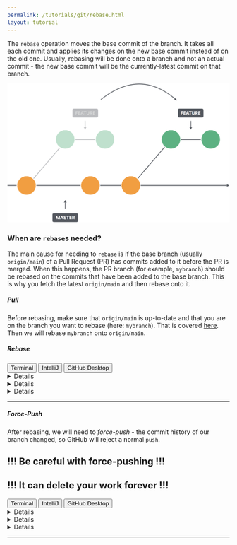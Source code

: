 ```yaml
---
permalink: /tutorials/git/rebase.html
layout: tutorial
---
```

The `rebase` operation moves the base commit of the branch.
It takes all each commit and applies its changes on the new base commit instead of on the old one.
Usually, rebasing will be done onto a branch and not an actual commit - the new base commit will be the currently-latest commit on that branch.

<img src="img/rebase-diagram.png" width=700/>

### When are `rebase`s needed?
The main cause for needing to `rebase` is if the base branch (usually `origin/main`) of a Pull Request (PR) has commits added to it before the PR is merged.
When this happens, the PR branch (for example, `mybranch`) should be rebased on the commits that have been added to the base branch.
This is why you fetch the latest `origin/main` and then rebase onto it.

##### Pull
Before rebasing, make sure that `origin/main` is up-to-date and that you are on the branch you want to rebase (here: `mybranch`).
That is covered [here](./create-branch.html#pulling-codeorigincode).
Then we will rebase `mybranch` onto `origin/main`.

##### Rebase
<div class="tab">
  <button class="tablinks" onclick="switchTo(event, 'cmd-rebase')">Terminal</button>
  <button style="" class="tablinks" onclick="switchTo(event, 'ij-rebase')">IntelliJ</button>
  <button style="" class="tablinks" onclick="switchTo(event, 'ghd-rebase')">GitHub Desktop</button>
</div>

<details id="cmd-rebase">

```ps
git rebase origin/main
```

</details>
<details id="ghd-rebase">

Click on `Branch > Rebase current branch`, and select the branch to rebase onto, and click `Start rebase`.
![](img/ghd-rebase.png)

</details>
<details id="ij-rebase">

Open the Branches panel, click on `origin/main`, and then on `Rebase Current onto Selected`.
![](img/ij-rebase.png)

---

**! Note:** do **not** select `Checkout and rebase onto current`, as it will rebase `main` on `mybranch` and not the other way around.

</details>

---

##### Force-Push
After rebasing, we will need to _force-push_ - the commit history of our branch changed, so GitHub will reject a normal `push`.

## **!!! Be careful with force-pushing !!!**
## **!!! It can delete your work forever !!!**

<div class="tab">
  <button class="tablinks" onclick="switchTo(event, 'cmd-forcepush')">Terminal</button>
  <button style="" class="tablinks" onclick="switchTo(event, 'ij-forcepush')">IntelliJ</button>
  <button style="" class="tablinks" onclick="switchTo(event, 'ghd-forcepush')">GitHub Desktop</button>
</div>

<details id="cmd-forcepush">

```ps
git push --force-with-lease
```

</details>
<details id="ghd-forcepush">

GitHub Desktop does not support force-pushing. Use the terminal/command-line or IntelliJ.

</details>
<details id="ij-forcepush">

As with regular `push`ing, click on the green arrow on the top-left corner of the screen to open the push dialog.
Unlike with regular pushing, click on the triangle next to `Push` and click on `Force Push`.

![](img/ij-forcepush.png)

</details>

---

